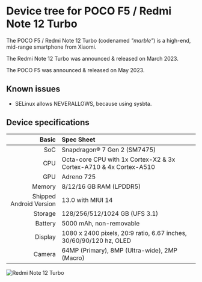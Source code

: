 # Device tree for POCO F5 / Redmi Note 12 Turbo

The POCO F5 / Redmi Note 12 Turbo (codenamed _"marble"_) is a high-end, mid-range smartphone from Xiaomi.

The Redmi Note 12 Turbo was announced & released on March 2023.

The POCO F5 was announced & released on May 2023.

## Known issues
- SELinux allows NEVERALLOWS, because using sysbta.

## Device specifications

|                   Basic | Spec Sheet                                                         |
| ----------------------: | :----------------------------------------------------------------- |
|                     SoC | Snapdragon® 7 Gen 2 (SM7475)                                       |
|                     CPU | Octa-core CPU with 1x Cortex-X2 & 3x Cortex-A710 & 4x Cortex-A510  |
|                     GPU | Adreno 725                                                         |
|                  Memory | 8/12/16 GB RAM (LPDDR5)                                            |
| Shipped Android Version | 13.0 with MIUI 14                                                  |
|                 Storage | 128/256/512/1024 GB (UFS 3.1)                                      |
|                 Battery | 5000 mAh, non-removable                                            |
|                 Display | 1080 x 2400 pixels, 20:9 ratio, 6.67 inches, 30/60/90/120 hz, OLED |
|                  Camera | 64MP (Primary), 8MP (Ultra-wide), 2MP (Macro)                      |

![Redmi Note 12 Turbo](https://cdn.cnbj0.fds.api.mi-img.com/b2c-shopapi-pms/pms_1679982565.12241762.png)
